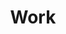 ---
title: Work
id: work
bgImage: "img/work.jpg"
description: "We work with companies like Nike, Jumbo and the Port of Rotterdam"
---